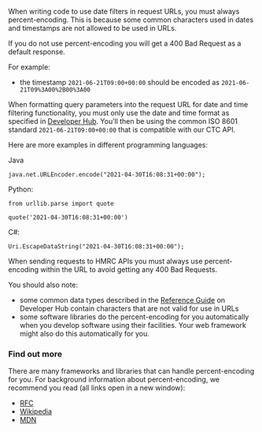 When writing code to use date filters in request URLs, you must always percent-encoding. This is because some common characters used in dates and timestamps are not allowed to be used in URLs.

If you do not use percent-encoding you will get a 400 Bad Request as a default response.

For example:
 - the timestamp `2021-06-21T09:00+00:00` should be encoded as `2021-06-21T09%3A00%2B00%3A00`
 
When formatting query parameters into the request URL for date and time filtering functionality, you must only use the date and time format as specified in [Developer Hub](https://developer.service.hmrc.gov.uk/api-documentation/docs/reference-guide#common-data-types). You’ll then be using the common ISO 8601 standard `2021-06-21T09:00+00:00` that is compatible with our CTC API.

Here are more examples in different programming languages:

Java
```
java.net.URLEncoder.encode("2021-04-30T16:08:31+00:00");
```

Python:
```
from urllib.parse import quote

quote('2021-04-30T16:08:31+00:00')
```

C#:
```
Uri.EscapeDataString("2021-04-30T16:08:31+00:00");
```

When sending requests to HMRC APIs you must always use percent-encoding within the URL to avoid getting any 400 Bad Requests.

You should also note:
 - some common data types described in the [Reference Guide](https://developer.service.hmrc.gov.uk/api-documentation/docs/reference-guide#common-data-types) on Developer Hub contain characters that are not valid for use in URLs
 - some software libraries do the percent-encoding for you automatically when you develop software using their facilities. Your web framework might also do this automatically for you.

### Find out more
There are many frameworks and libraries that can handle percent-encoding for you. For background information about percent-encoding, we recommend you read (all links open in a new window):
 - [RFC](https://datatracker.ietf.org/doc/html/rfc3986)
 - [Wikipedia](https://en.wikipedia.org/wiki/Percent-encoding)
 - [MDN](https://developer.mozilla.org/en-US/docs/Glossary/percent-encoding)